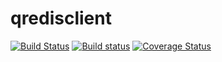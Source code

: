 # qredisclient

[![Build Status](https://travis-ci.org/uglide/qredisclient.svg)](https://travis-ci.org/uglide/qredisclient)
[![Build status](https://ci.appveyor.com/api/projects/status/2qtv3nsj16kkm621?svg=true)](https://ci.appveyor.com/project/uglide/qredisclient)
[![Coverage Status](https://coveralls.io/repos/uglide/qredisclient/badge.svg?branch=master&service=github)](https://coveralls.io/github/uglide/qredisclient?branch=master)
